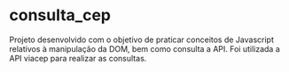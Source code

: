 # consulta_cep
Projeto desenvolvido com o objetivo de praticar conceitos de Javascript relativos à manipulação da DOM, bem como consulta a API. Foi utilizada a API viacep para realizar as consultas.
